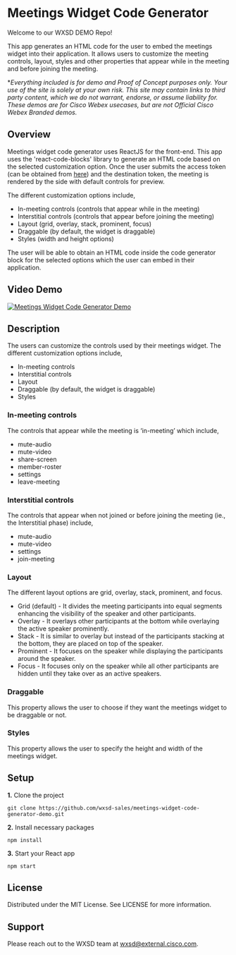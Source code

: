 # Meetings Widget Code Generator

Welcome to our WXSD DEMO Repo! <!-- Keep this here --> 

This app generates an HTML code for the user to embed the meetings widget into their application. It allows users to customize the meeting controls, layout, styles and other properties that appear while in the meeting and before joining the meeting.


<!-- Keep the following here -->  
 *_Everything included is for demo and Proof of Concept purposes only. Your use of the site is solely at your own risk. This site may contain links to third party content, which we do not warrant, endorse, or assume liability for. These demos are for Cisco Webex usecases, but are not Official Cisco Webex Branded demos._
 
## Overview

Meetings widget code generator uses ReactJS for the front-end. This app uses the 'react-code-blocks' library to generate an HTML code based on the selected customization option. Once the user submits the access token (can be obtained from [here](https://developer.webex.com/docs/getting-started)) and the destination token, the meeting is rendered by the side with default controls for preview.

The different customization options include,
* In-meeting controls (controls that appear while in the meeting)
* Interstitial controls (controls that appear before joining the meeting)
* Layout (grid, overlay, stack, prominent, focus)
* Draggable (by default, the widget is draggable)
* Styles (width and height options)

The user will be able to obtain an HTML code inside the code generator block for the selected options which the user can embed in their application.

## Video Demo
[![Meetings Widget Code Generator Demo](https://img.youtube.com/vi/iVx6cN02sNM/sddefault.jpg)](https://www.youtube.com/embed/iVx6cN02sNM, "Meeings Widget Code Generator")

## Description

The users can customize the controls used by their meetings widget. The different customization options include,
* In-meeting controls 
* Interstitial controls
* Layout
* Draggable (by default, the widget is draggable)
* Styles

### In-meeting controls

The controls that appear while the meeting is ‘in-meeting’ which include, 
* mute-audio
* mute-video
* share-screen
* member-roster
* settings
* leave-meeting

### Interstitial controls

The controls that appear when not joined or before joining the meeting (ie., the Interstitial phase) include,
* mute-audio
* mute-video
* settings
* join-meeting

### Layout

The different layout options are grid, overlay, stack, prominent, and focus.
* Grid (default) - It divides the meeting participants into equal segments enhancing the visibility of the speaker and other participants.
* Overlay - It overlays other participants at the bottom while overlaying the active speaker prominently.
* Stack - It is similar to overlay but instead of the participants stacking at the bottom, they are placed on top of the speaker.
* Prominent - It focuses on the speaker while displaying the participants around the speaker.
* Focus - It focuses only on the speaker while all other participants are hidden until they take over as an active speakers.

### Draggable

This property allows the user to choose if they want the meetings widget to be draggable or not.

### Styles 

This property allows the user to specify the height and width of the meetings widget.


## Setup

**1.** Clone the project
```
git clone https://github.com/wxsd-sales/meetings-widget-code-generator-demo.git
```

**2.** Install necessary packages
```
npm install
```

**3.** Start your React app
```
npm start
```

## License

Distributed under the MIT License. See LICENSE for more information.


## Support

Please reach out to the WXSD team at [wxsd@external.cisco.com](mailto:wxsd@external.cisco.com?cc=<nivjayak>@cisco.com&subject=meetings-widget-code-generator-demo).

